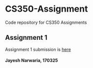 # CS350-Assignment
Code repository for CS350 Assignments

## Assignment 1
Assignment 1 submission is [here](Assignment1)

#### Jayesh Narwaria, 170325